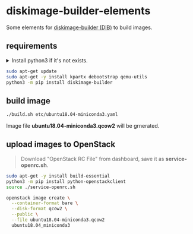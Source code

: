 # diskimage-builder-elements

Some elements for [diskimage-builder (DIB)](https://docs.openstack.org/diskimage-builder/latest/) to build images.

## requirements

<details>
<summary> Install python3 if it's not exists. </summary>

DO NOT USE CONDA ON BUILD HOST!
Environment variables related to conda may lead to image build fail.

I recommended install python3.10. You can build it from source on Ubuntu18.04.

```sh
sudo apt-get -y install build-essential wget \
    libbz2-dev zlib1g-dev libncurses-dev libgdbm-dev libnss3-dev libssl-dev libreadline-dev libffi-dev

wget https://www.python.org/ftp/python/3.10.12/Python-3.10.12.tar.xz
tar -xf Python-3.10.12.tar.xz
cd Python-3.10.12
./configure --enable-optimizations
make -j $(nproc)
sudo make install

## enter venv
python3 -m venv venv
source venv/bin/activate
```
</details>


```sh
sudo apt-get update
sudo apt-get -y install kpartx debootstrap qemu-utils
python3 -m pip install diskimage-builder
```

## build image

```sh
./build.sh etc/ubuntu18.04-miniconda3.yaml
```

Image file **ubuntu18.04-miniconda3.qcow2** will be grnerated.

## upload images to OpenStack

> Download "OpenStack RC File" from dashboard, save it as **service-openrc.sh**.

```sh
sudo apt-get -y install build-essential
python3 -m pip install python-openstackclient
source ./service-openrc.sh

openstack image create \
  --container-format bare \
  --disk-format qcow2 \
  --public \
  --file ubuntu18.04-miniconda3.qcow2
  ubuntu18.04_miniconda3
```
